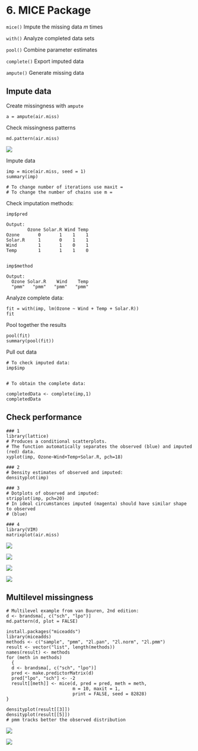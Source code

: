 # 6. MICE Package

`mice()` Impute the missing data _m_ times 

`with()` Analyze completed data sets 

`pool()` Combine parameter estimates 

`complete()` Export imputed data 

`ampute()` Generate missing data

## Impute data

Create missingness with `ampute`

```text
a = ampute(air.miss)
```

Check missingness patterns

```text
md.pattern(air.miss)
```

![](../../.gitbook/assets/image%20%2882%29.png)

Impute data

```text
imp = mice(air.miss, seed = 1)
summary(imp)

# To change number of iterations use maxit = 
# To change the number of chains use m =
```

Check imputation methods:

```text
imp$pred

Output:
        Ozone Solar.R Wind Temp
Ozone       0       1    1    1
Solar.R     1       0    1    1
Wind        1       1    0    1
Temp        1       1    1    0


imp$method

Output:
  Ozone Solar.R    Wind    Temp 
  "pmm"   "pmm"   "pmm"   "pmm" 
```

Analyze complete data:

```text
fit = with(imp, lm(Ozone ~ Wind + Temp + Solar.R))
fit
```

Pool together the results

```text
pool(fit) 
summary(pool(fit))
```

Pull out data

```text
# To check imputed data:
imp$imp


# To obtain the complete data:

completedData <- complete(imp,1)
completedData
```

## Check performance

```text
### 1
library(lattice)
# Produces a conditional scatterplots. 
# The function automatically separates the observed (blue) and imputed (red) data.
xyplot(imp, Ozone~Wind+Temp+Solar.R, pch=18)

### 2
# Density estimates of observed and imputed:
densityplot(imp)

### 3
# Dotplots of observed and imputed:
stripplot(imp, pch=20)
# In ideal circumstances imputed (magenta) should have similar shape to observed 
# (blue)

### 4
library(VIM)
matrixplot(air.miss)
```

![](../../.gitbook/assets/image%20%28105%29.png)

![](../../.gitbook/assets/image%20%28106%29.png)

![](../../.gitbook/assets/image%20%2866%29.png)

![](../../.gitbook/assets/image%20%2870%29.png)

## Multilevel missingness

```text
# Multilevel example from van Buuren, 2nd edition:
d <- brandsma[, c("sch", "lpo")]
md.pattern(d, plot = FALSE)

install.packages("miceadds")
library(miceadds)
methods <- c("sample", "pmm", "2l.pan", "2l.norm", "2l.pmm")
result <- vector("list", length(methods))
names(result) <- methods
for (meth in methods) 
  {
  d <- brandsma[, c("sch", "lpo")]
  pred <- make.predictorMatrix(d)
  pred["lpo", "sch"] <- -2
  result[[meth]] <- mice(d, pred = pred, meth = meth,
                         m = 10, maxit = 1,
                         print = FALSE, seed = 82828)
}

densityplot(result[[3]])
densityplot(result[[5]])
# pmm tracks better the observed distribution
```

![](../../.gitbook/assets/image%20%2868%29.png)

![](../../.gitbook/assets/image%20%2862%29.png)

